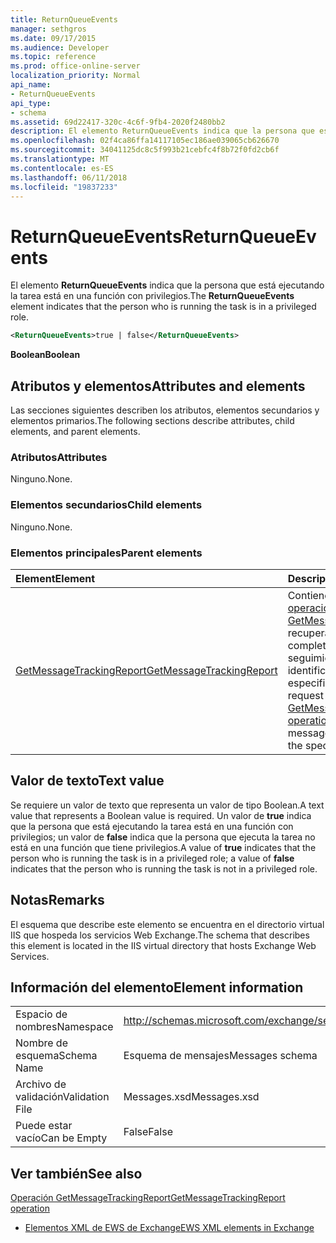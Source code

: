 ```yaml
---
title: ReturnQueueEvents
manager: sethgros
ms.date: 09/17/2015
ms.audience: Developer
ms.topic: reference
ms.prod: office-online-server
localization_priority: Normal
api_name:
- ReturnQueueEvents
api_type:
- schema
ms.assetid: 69d22417-320c-4c6f-9fb4-2020f2480bb2
description: El elemento ReturnQueueEvents indica que la persona que está ejecutando la tarea está en una función con privilegios.
ms.openlocfilehash: 02f4ca86ffa14117105ec186ae039065cb626670
ms.sourcegitcommit: 34041125dc8c5f993b21cebfc4f8b72f0fd2cb6f
ms.translationtype: MT
ms.contentlocale: es-ES
ms.lasthandoff: 06/11/2018
ms.locfileid: "19837233"
---
```

# <a name="returnqueueevents"></a><span data-ttu-id="6a2bd-103">ReturnQueueEvents</span><span class="sxs-lookup"><span data-stu-id="6a2bd-103">ReturnQueueEvents</span></span>

<span data-ttu-id="6a2bd-104">El elemento **ReturnQueueEvents** indica que la persona que está ejecutando la tarea está en una función con privilegios.</span><span class="sxs-lookup"><span data-stu-id="6a2bd-104">The **ReturnQueueEvents** element indicates that the person who is running the task is in a privileged role.</span></span> 
  
```XML
<ReturnQueueEvents>true | false</ReturnQueueEvents>
```

 <span data-ttu-id="6a2bd-105">**Boolean**</span><span class="sxs-lookup"><span data-stu-id="6a2bd-105">**Boolean**</span></span>
## <a name="attributes-and-elements"></a><span data-ttu-id="6a2bd-106">Atributos y elementos</span><span class="sxs-lookup"><span data-stu-id="6a2bd-106">Attributes and elements</span></span>

<span data-ttu-id="6a2bd-107">Las secciones siguientes describen los atributos, elementos secundarios y elementos primarios.</span><span class="sxs-lookup"><span data-stu-id="6a2bd-107">The following sections describe attributes, child elements, and parent elements.</span></span>
  
### <a name="attributes"></a><span data-ttu-id="6a2bd-108">Atributos</span><span class="sxs-lookup"><span data-stu-id="6a2bd-108">Attributes</span></span>

<span data-ttu-id="6a2bd-109">Ninguno.</span><span class="sxs-lookup"><span data-stu-id="6a2bd-109">None.</span></span>
  
### <a name="child-elements"></a><span data-ttu-id="6a2bd-110">Elementos secundarios</span><span class="sxs-lookup"><span data-stu-id="6a2bd-110">Child elements</span></span>

<span data-ttu-id="6a2bd-111">Ninguno.</span><span class="sxs-lookup"><span data-stu-id="6a2bd-111">None.</span></span>
  
### <a name="parent-elements"></a><span data-ttu-id="6a2bd-112">Elementos principales</span><span class="sxs-lookup"><span data-stu-id="6a2bd-112">Parent elements</span></span>

|<span data-ttu-id="6a2bd-113">**Element**</span><span class="sxs-lookup"><span data-stu-id="6a2bd-113">**Element**</span></span>|<span data-ttu-id="6a2bd-114">**Descripción**</span><span class="sxs-lookup"><span data-stu-id="6a2bd-114">**Description**</span></span>|
|:-----|:-----|
|[<span data-ttu-id="6a2bd-115">GetMessageTrackingReport</span><span class="sxs-lookup"><span data-stu-id="6a2bd-115">GetMessageTrackingReport</span></span>](getmessagetrackingreport.md) <br/> |<span data-ttu-id="6a2bd-116">Contiene la solicitud para la [operación de GetMessageTrackingReport](getmessagetrackingreport-operation.md) recuperar el mensaje completo informe de seguimiento para el identificador especificado.</span><span class="sxs-lookup"><span data-stu-id="6a2bd-116">Contains the request for the [GetMessageTrackingReport operation](getmessagetrackingreport-operation.md) to retrieve the full message tracking report for the specified ID.</span></span>  <br/> |
   
## <a name="text-value"></a><span data-ttu-id="6a2bd-117">Valor de texto</span><span class="sxs-lookup"><span data-stu-id="6a2bd-117">Text value</span></span>

<span data-ttu-id="6a2bd-118">Se requiere un valor de texto que representa un valor de tipo Boolean.</span><span class="sxs-lookup"><span data-stu-id="6a2bd-118">A text value that represents a Boolean value is required.</span></span> <span data-ttu-id="6a2bd-119">Un valor de **true** indica que la persona que está ejecutando la tarea está en una función con privilegios; un valor de **false** indica que la persona que ejecuta la tarea no está en una función que tiene privilegios.</span><span class="sxs-lookup"><span data-stu-id="6a2bd-119">A value of **true** indicates that the person who is running the task is in a privileged role; a value of **false** indicates that the person who is running the task is not in a privileged role.</span></span> 
  
## <a name="remarks"></a><span data-ttu-id="6a2bd-120">Notas</span><span class="sxs-lookup"><span data-stu-id="6a2bd-120">Remarks</span></span>

<span data-ttu-id="6a2bd-121">El esquema que describe este elemento se encuentra en el directorio virtual IIS que hospeda los servicios Web Exchange.</span><span class="sxs-lookup"><span data-stu-id="6a2bd-121">The schema that describes this element is located in the IIS virtual directory that hosts Exchange Web Services.</span></span>
  
## <a name="element-information"></a><span data-ttu-id="6a2bd-122">Información del elemento</span><span class="sxs-lookup"><span data-stu-id="6a2bd-122">Element information</span></span>

|||
|:-----|:-----|
|<span data-ttu-id="6a2bd-123">Espacio de nombres</span><span class="sxs-lookup"><span data-stu-id="6a2bd-123">Namespace</span></span>  <br/> |http://schemas.microsoft.com/exchange/services/2006/messages  <br/> |
|<span data-ttu-id="6a2bd-124">Nombre de esquema</span><span class="sxs-lookup"><span data-stu-id="6a2bd-124">Schema Name</span></span>  <br/> |<span data-ttu-id="6a2bd-125">Esquema de mensajes</span><span class="sxs-lookup"><span data-stu-id="6a2bd-125">Messages schema</span></span>  <br/> |
|<span data-ttu-id="6a2bd-126">Archivo de validación</span><span class="sxs-lookup"><span data-stu-id="6a2bd-126">Validation File</span></span>  <br/> |<span data-ttu-id="6a2bd-127">Messages.xsd</span><span class="sxs-lookup"><span data-stu-id="6a2bd-127">Messages.xsd</span></span>  <br/> |
|<span data-ttu-id="6a2bd-128">Puede estar vacío</span><span class="sxs-lookup"><span data-stu-id="6a2bd-128">Can be Empty</span></span>  <br/> |<span data-ttu-id="6a2bd-129">False</span><span class="sxs-lookup"><span data-stu-id="6a2bd-129">False</span></span>  <br/> |
   
## <a name="see-also"></a><span data-ttu-id="6a2bd-130">Ver también</span><span class="sxs-lookup"><span data-stu-id="6a2bd-130">See also</span></span>



[<span data-ttu-id="6a2bd-131">Operación GetMessageTrackingReport</span><span class="sxs-lookup"><span data-stu-id="6a2bd-131">GetMessageTrackingReport operation</span></span>](getmessagetrackingreport-operation.md)


- [<span data-ttu-id="6a2bd-132">Elementos XML de EWS de Exchange</span><span class="sxs-lookup"><span data-stu-id="6a2bd-132">EWS XML elements in Exchange</span></span>](ews-xml-elements-in-exchange.md)

